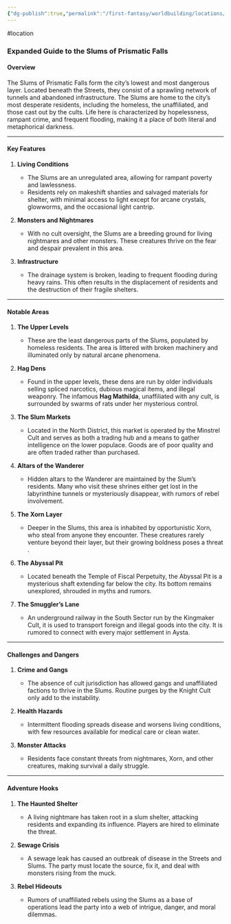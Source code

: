 ```yaml
---
{"dg-publish":true,"permalink":"/first-fantasy/worldbuilding/locations/the-falls/the-slums/","noteIcon":"","created":"2025-01-22T05:45:25.250+09:00","updated":"2025-01-26T21:04:29.660+09:00"}
---
```


#location 
### Expanded Guide to the Slums of Prismatic Falls

#### **Overview**

The Slums of Prismatic Falls form the city’s lowest and most dangerous layer. Located beneath the Streets, they consist of a sprawling network of tunnels and abandoned infrastructure. The Slums are home to the city’s most desperate residents, including the homeless, the unaffiliated, and those cast out by the cults. Life here is characterized by hopelessness, rampant crime, and frequent flooding, making it a place of both literal and metaphorical darkness​.

---

#### **Key Features**

1. **Living Conditions**
    
    - The Slums are an unregulated area, allowing for rampant poverty and lawlessness.
    - Residents rely on makeshift shanties and salvaged materials for shelter, with minimal access to light except for arcane crystals, glowworms, and the occasional light cantrip​.
2. **Monsters and Nightmares**
    
    - With no cult oversight, the Slums are a breeding ground for living nightmares and other monsters. These creatures thrive on the fear and despair prevalent in this area​.
3. **Infrastructure**
    
    - The drainage system is broken, leading to frequent flooding during heavy rains. This often results in the displacement of residents and the destruction of their fragile shelters​.

---

#### **Notable Areas**

1. **The Upper Levels**
    
    - These are the least dangerous parts of the Slums, populated by homeless residents. The area is littered with broken machinery and illuminated only by natural arcane phenomena​.
2. **Hag Dens**
    
    - Found in the upper levels, these dens are run by older individuals selling spliced narcotics, dubious magical items, and illegal weaponry. The infamous **Hag Mathilda**, unaffiliated with any cult, is surrounded by swarms of rats under her mysterious control​.
3. **The Slum Markets**
    
    - Located in the North District, this market is operated by the Minstrel Cult and serves as both a trading hub and a means to gather intelligence on the lower populace. Goods are of poor quality and are often traded rather than purchased​.
4. **Altars of the Wanderer**
    
    - Hidden altars to the Wanderer are maintained by the Slum’s residents. Many who visit these shrines either get lost in the labyrinthine tunnels or mysteriously disappear, with rumors of rebel involvement​.
5. **The Xorn Layer**
    
    - Deeper in the Slums, this area is inhabited by opportunistic Xorn, who steal from anyone they encounter. These creatures rarely venture beyond their layer, but their growing boldness poses a threat​.
6. **The Abyssal Pit**
    
    - Located beneath the Temple of Fiscal Perpetuity, the Abyssal Pit is a mysterious shaft extending far below the city. Its bottom remains unexplored, shrouded in myths and rumors​.
7. **The Smuggler’s Lane**
    
    - An underground railway in the South Sector run by the Kingmaker Cult, it is used to transport foreign and illegal goods into the city. It is rumored to connect with every major settlement in Aysta.

---

#### **Challenges and Dangers**

1. **Crime and Gangs**
    
    - The absence of cult jurisdiction has allowed gangs and unaffiliated factions to thrive in the Slums. Routine purges by the Knight Cult only add to the instability​.
2. **Health Hazards**
    
    - Intermittent flooding spreads disease and worsens living conditions, with few resources available for medical care or clean water​.
3. **Monster Attacks**
    
    - Residents face constant threats from nightmares, Xorn, and other creatures, making survival a daily struggle​.

---

#### **Adventure Hooks**

1. **The Haunted Shelter**
    
    - A living nightmare has taken root in a slum shelter, attacking residents and expanding its influence. Players are hired to eliminate the threat​.
2. **Sewage Crisis**
    
    - A sewage leak has caused an outbreak of disease in the Streets and Slums. The party must locate the source, fix it, and deal with monsters rising from the muck​.
3. **Rebel Hideouts**
    
    - Rumors of unaffiliated rebels using the Slums as a base of operations lead the party into a web of intrigue, danger, and moral dilemmas.